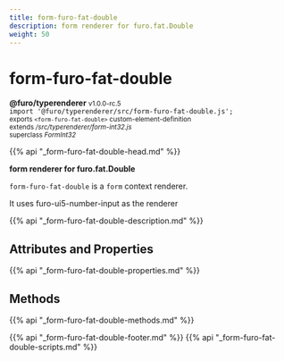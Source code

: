 ```yaml
---
title: form-furo-fat-double
description: form renderer for furo.fat.Double
weight: 50
---
```


# form-furo-fat-double
**@furo/typerenderer** <small>v1.0.0-rc.5</small>
<br>`import '@furo/typerenderer/src/form-furo-fat-double.js';`<small>
<br>exports `<form-furo-fat-double>` custom-element-definition
<br>extends */src/typerenderer/form-int32.js*
<br>superclass *FormInt32*</small>

{{% api "_form-furo-fat-double-head.md" %}}

**form renderer for furo.fat.Double**

`form-furo-fat-double` is a `form` context renderer.

It uses furo-ui5-number-input as the renderer

{{% api "_form-furo-fat-double-description.md" %}}


## Attributes and Properties
{{% api "_form-furo-fat-double-properties.md" %}}



## Methods
{{% api "_form-furo-fat-double-methods.md" %}}





{{% api "_form-furo-fat-double-footer.md" %}}
{{% api "_form-furo-fat-double-scripts.md" %}}
